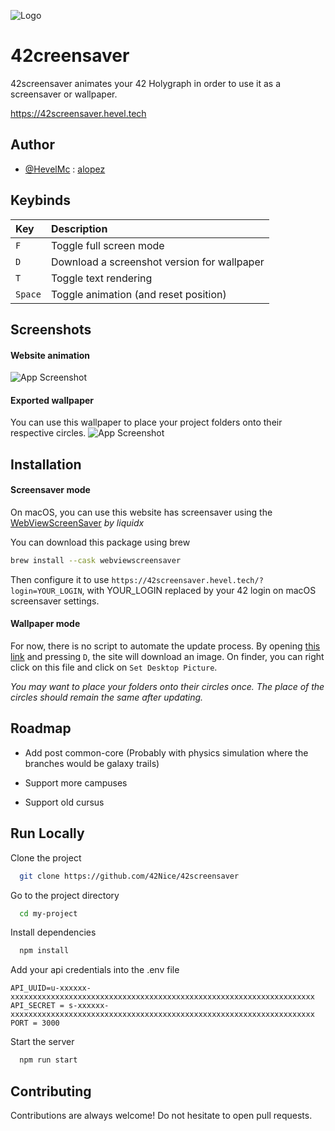 ![Logo](https://i.imgur.com/J92HuPX.png)

# 42creensaver
42screensaver animates your 42 Holygraph in order to use it as a screensaver or wallpaper.

https://42screensaver.hevel.tech
## Author

- [@HevelMc](https://github.com/HevelMc) : [alopez](https://profile.intra.42.fr/users/alopez)


## Keybinds

| Key      | Description                                 |
| :------- | :------------------------------------------ |
| `F`      | Toggle full screen mode                     |
| `D`      | Download a screenshot version for wallpaper |
| `T`      | Toggle text rendering                       |
| `Space`  | Toggle animation (and reset position)       |



## Screenshots

#### Website animation
![App Screenshot](https://i.imgur.com/RLlFl6p.gif)

#### Exported wallpaper
You can use this wallpaper to place your project folders onto their respective circles.
![App Screenshot](https://i.imgur.com/K86Itzd.png)


## Installation

#### Screensaver mode
On macOS, you can use this website has screensaver using the [WebViewScreenSaver](https://github.com/liquidx/webviewscreensaver) *by liquidx*

You can download this package using brew
```bash
brew install --cask webviewscreensaver
```

Then configure it to use `https://42screensaver.hevel.tech/?login=YOUR_LOGIN`, with YOUR_LOGIN replaced by your 42 login on macOS screensaver settings.

#### Wallpaper mode
For now, there is no script to automate the update process.
By opening [this link](https://42screensaver.hevel.tech) and pressing `D`, the site will download an image. On finder, you can right click on this file and click on `Set Desktop Picture`.

*You may want to place your folders onto their circles once. The place of the circles should remain the same after updating.*


## Roadmap

- Add post common-core (Probably with physics simulation where the branches would be galaxy trails)

- Support more campuses

- Support old cursus
## Run Locally

Clone the project

```bash
  git clone https://github.com/42Nice/42screensaver
```

Go to the project directory

```bash
  cd my-project
```

Install dependencies

```bash
  npm install
```

Add your api credentials into the .env file

```env
API_UUID=u-xxxxxx-xxxxxxxxxxxxxxxxxxxxxxxxxxxxxxxxxxxxxxxxxxxxxxxxxxxxxxxxxxxxxxxxxxxx
API_SECRET = s-xxxxxx-xxxxxxxxxxxxxxxxxxxxxxxxxxxxxxxxxxxxxxxxxxxxxxxxxxxxxxxxxxxxxxxxxxxx
PORT = 3000
```

Start the server

```bash
  npm run start
```


## Contributing

Contributions are always welcome! Do not hesitate to open pull requests.